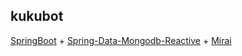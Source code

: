 ## kukubot

[SpringBoot](https://spring.io/projects/spring-boot) + [Spring-Data-Mongodb-Reactive](https://spring.io/projects/spring-data-mongodb) + [Mirai](https://github.com/mamoe/mirai)
